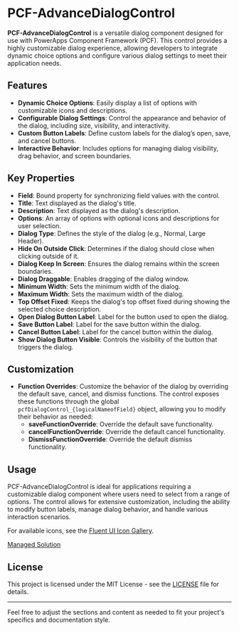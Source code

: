 # PCF-AdvanceDialogControl

**PCF-AdvanceDialogControl** is a versatile dialog component designed for use with PowerApps Component Framework (PCF). This control provides a highly customizable dialog experience, allowing developers to integrate dynamic choice options and configure various dialog settings to meet their application needs.

## Features

- **Dynamic Choice Options**: Easily display a list of options with customizable icons and descriptions.
- **Configurable Dialog Settings**: Control the appearance and behavior of the dialog, including size, visibility, and interactivity.
- **Custom Button Labels**: Define custom labels for the dialog’s open, save, and cancel buttons.
- **Interactive Behavior**: Includes options for managing dialog visibility, drag behavior, and screen boundaries.

## Key Properties

- **Field**: Bound property for synchronizing field values with the control.
- **Title**: Text displayed as the dialog's title.
- **Description**: Text displayed as the dialog's description.
- **Options**: An array of options with optional icons and descriptions for user selection.
- **Dialog Type**: Defines the style of the dialog (e.g., Normal, Large Header).
- **Hide On Outside Click**: Determines if the dialog should close when clicking outside of it.
- **Dialog Keep In Screen**: Ensures the dialog remains within the screen boundaries.
- **Dialog Draggable**: Enables dragging of the dialog window.
- **Minimum Width**: Sets the minimum width of the dialog.
- **Maximum Width**: Sets the maximum width of the dialog.
- **Top Offset Fixed**: Keeps the dialog's top offset fixed during showing the selected choice description.
- **Open Dialog Button Label**: Label for the button used to open the dialog.
- **Save Button Label**: Label for the save button within the dialog.
- **Cancel Button Label**: Label for the cancel button within the dialog.
- **Show Dialog Button Visible**: Controls the visibility of the button that triggers the dialog.

## Customization

- **Function Overrides**: Customize the behavior of the dialog by overriding the default save, cancel, and dismiss functions. The control exposes these functions through the global `pcfDialogControl_{logicalNameofField}` object, allowing you to modify their behavior as needed:
  - **saveFunctionOverride**: Override the default save functionality.
  - **cancelFunctionOverride**: Override the default cancel functionality.
  - **DismissFunctionOverride**: Override the default dismiss functionality.

## Usage

PCF-AdvanceDialogControl is ideal for applications requiring a customizable dialog component where users need to select from a range of options. The control allows for extensive customization, including the ability to modify button labels, manage dialog behavior, and handle various interaction scenarios.

For available icons, see the [Fluent UI Icon Gallery](https://developer.microsoft.com/en-us/fluentui#/styles/web/icons).

[Managed Solution](https://github.com/SahilATech/AdDialogControl/blob/fccf1ec2388c2e80b35981cba172c25c795a2455/solutions_managed.zip)
## License

This project is licensed under the MIT License - see the [LICENSE](LICENSE) file for details.

---

Feel free to adjust the sections and content as needed to fit your project's specifics and documentation style.
